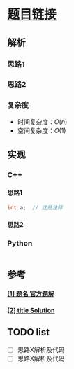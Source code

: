 # [题目链接](https://leetcode-cn.com/problems/sort-list/)

## 解析


### 思路1

### 思路2

### 复杂度

* 时间复杂度：$O(n)$
* 空间复杂度：$O(1)$

## 实现

### C++

#### 思路1

```C++
int a;  // 这是注释
```

#### 思路2

### Python

```Python

```


## 参考

####  [[1] 题名 官方题解](link)
####  [[2] title Solution](link)

## TODO list
- [ ] 思路X解析及代码
- [ ] 思路X解析及代码